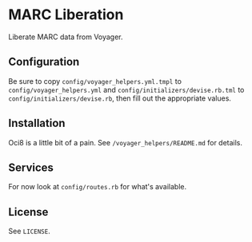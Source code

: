 # MARC Liberation

Liberate MARC data from Voyager.

## Configuration

Be sure to copy `config/voyager_helpers.yml.tmpl` to `config/voyager_helpers.yml`
and `config/initializers/devise.rb.tml` to `config/initializers/devise.rb`,
then fill out the appropriate values.

## Installation

Oci8 is a little bit of a pain. See `/voyager_helpers/README.md` for details.

## Services

For now look at `config/routes.rb` for what's available.

## License

See `LICENSE`.
